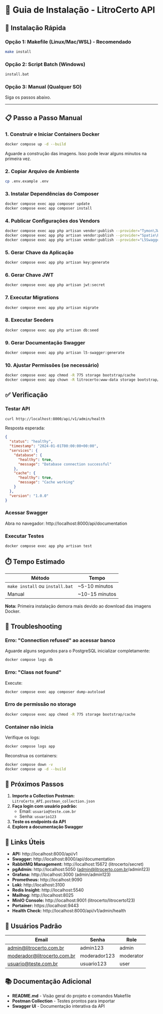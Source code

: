 # 🚀 Guia de Instalação - LitroCerto API

## 🎯 Instalação Rápida

### Opção 1: Makefile (Linux/Mac/WSL) - **Recomendado**
```bash
make install
```

### Opção 2: Script Batch (Windows)
```bash
install.bat
```

### Opção 3: Manual (Qualquer SO)
Siga os passos abaixo.

---

## 📋 Passo a Passo Manual

### 1. Construir e Iniciar Containers Docker

```bash
docker compose up -d --build
```

Aguarde a construção das imagens. Isso pode levar alguns minutos na primeira vez.

### 2. Copiar Arquivo de Ambiente

```bash
cp .env.example .env
```

### 3. Instalar Dependências do Composer

```bash
docker compose exec app composer update
docker compose exec app composer install
```

### 4. Publicar Configurações dos Vendors

```bash
docker compose exec app php artisan vendor:publish --provider="Tymon\JWTAuth\Providers\LaravelServiceProvider"
docker compose exec app php artisan vendor:publish --provider="Spatie\Permission\PermissionServiceProvider"
docker compose exec app php artisan vendor:publish --provider="L5Swagger\L5SwaggerServiceProvider"
```

### 5. Gerar Chave da Aplicação

```bash
docker compose exec app php artisan key:generate
```

### 6. Gerar Chave JWT

```bash
docker compose exec app php artisan jwt:secret
```

### 7. Executar Migrations

```bash
docker compose exec app php artisan migrate
```

### 8. Executar Seeders

```bash
docker compose exec app php artisan db:seed
```

### 9. Gerar Documentação Swagger

```bash
docker compose exec app php artisan l5-swagger:generate
```

### 10. Ajustar Permissões (se necessário)

```bash
docker compose exec app chmod -R 775 storage bootstrap/cache
docker compose exec app chown -R litrocerto:www-data storage bootstrap/cache
```

## ✅ Verificação

### Testar API

```bash
curl http://localhost:8000/api/v1/admin/health
```

Resposta esperada:
```json
{
  "status": "healthy",
  "timestamp": "2024-01-01T00:00:00+00:00",
  "services": {
    "database": {
      "healthy": true,
      "message": "Database connection successful"
    },
    "cache": {
      "healthy": true,
      "message": "Cache working"
    }
  },
  "version": "1.0.0"
}
```

### Acessar Swagger

Abra no navegador: http://localhost:8000/api/documentation

### Executar Testes

```bash
docker compose exec app php artisan test
```

## ⏱️ Tempo Estimado

| Método | Tempo |
|--------|-------|
| `make install` ou `install.bat` | ~5-10 minutos |
| Manual | ~10-15 minutos |

**Nota:** Primeira instalação demora mais devido ao download das imagens Docker.

## 🐛 Troubleshooting

### Erro: "Connection refused" ao acessar banco

Aguarde alguns segundos para o PostgreSQL inicializar completamente:

```bash
docker compose logs db
```

### Erro: "Class not found"

Execute:

```bash
docker compose exec app composer dump-autoload
```

### Erro de permissão no storage

```bash
docker compose exec app chmod -R 775 storage bootstrap/cache
```

### Container não inicia

Verifique os logs:

```bash
docker compose logs app
```

Reconstrua os containers:

```bash
docker compose down -v
docker compose up -d --build
```

## 📝 Próximos Passos

1. **Importe a Collection Postman:** `LitroCerto_API.postman_collection.json`
2. **Faça login com usuário padrão:**
   - Email: `usuario@teste.com.br`
   - Senha: `usuario123`
3. **Teste os endpoints da API**
4. **Explore a documentação Swagger**

## 🔗 Links Úteis

- **API:** http://localhost:8000/api/v1
- **Swagger:** http://localhost:8000/api/documentation
- **RabbitMQ Management:** http://localhost:15672 (litrocerto/secret)
- **pgAdmin:** http://localhost:5050 (admin@litrocerto.com.br/admin123)
- **Grafana:** http://localhost:3000 (admin/admin123)
- **Prometheus:** http://localhost:9090
- **Loki:** http://localhost:3100
- **Redis Insight:** http://localhost:5540
- **Mailhog:** http://localhost:8025
- **MinIO Console:** http://localhost:9001 (litrocerto/litrocerto123)
- **Portainer:** https://localhost:9443
- **Health Check:** http://localhost:8000/api/v1/admin/health

## 👥 Usuários Padrão

| Email | Senha | Role |
|-------|-------|------|
| admin@litrocerto.com.br | admin123 | admin |
| moderador@litrocerto.com.br | moderador123 | moderator |
| usuario@teste.com.br | usuario123 | user |

## 📚 Documentação Adicional

- **README.md** - Visão geral do projeto e comandos Makefile
- **Postman Collection** - Testes prontos para importar
- **Swagger UI** - Documentação interativa da API
